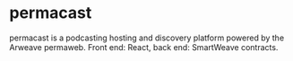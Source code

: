 # permacast

permacast is a podcasting hosting and discovery platform powered by the Arweave permaweb. Front end: React, back end: SmartWeave contracts.
